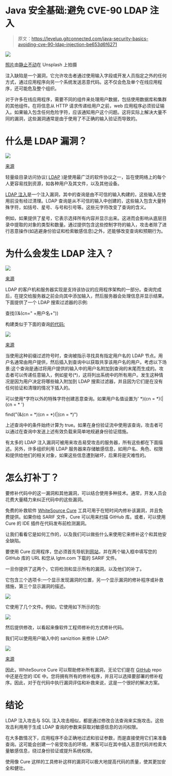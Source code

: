 # Java 安全基础:避免 CVE-90 LDAP 注入

> 原文：<https://levelup.gitconnected.com/java-security-basics-avoiding-cve-90-ldap-injection-be653d6f6271>

![](img/68ac501a90a99c47a28f01b5c2bf52d4.png)

[照片](https://unsplash.com/photos/HAq24cfcdLg)由[静止不动](https://unsplash.com/@stillnes_in_motion?utm_source=unsplash&utm_medium=referral&utm_content=creditCopyText)在 Unsplash 上拍摄

注入缺陷是一个漏洞，它允许攻击者通过使用输入字段或开发人员指定之外的任何方式，通过应用程序向另一个系统发送恶意代码。这不仅会危及单个在线应用程序，还可能危及整个组织。

对于许多在线应用程序，需要不同的组件来处理用户数据，包括使用数据库和集群的其他组件。在将信息从 HTTP 请求传递给用户之前，web 应用程序必须验证输入。如果输入包含任何危险字符，应该通知用户这个问题。这将实际上解决大量不同的漏洞，这些漏洞通常是由于使用了不正确的输入验证而导致的。

# 什么是 LDAP 漏洞？

![](img/3be9892579e3b0e2572ee94a970dcc51.png)

[来源](https://compsecurityconcepts.wordpress.com/tag/ldap-injection/)

轻量级目录访问协议( [LDAP](https://www.okta.com/identity-101/what-is-ldap/) )是使用最广泛的软件协议之一，旨在使网络上的每个人更容易找到资源，如各种用户及其文件，以及其他设备。

[LDAP 注入](https://www.synopsys.com/glossary/what-is-ldap-injection.html)是一个注入漏洞，其中的查询是由不可信的输入构建的，这些输入在使用前没有经过清理。LDAP 查询是从不可信的输入中创建的，这些输入包含大量特殊字符，如括号、星号、与号和引号等。这些元字符改变了查询的含义。

例如，如果提供了星号，它表示选择所有内容并显示出来。这进而会影响从底层目录中提取的对象的类型和数量。通过提供包含这些控制字符的输入，攻击者除了进行恶意操作(如逃避身份验证和检索敏感信息)之外，还能够改变查询和预期行为。

# 为什么会发生 LDAP 注入？

![](img/ddaa0a42487a2f4bfa9338a11421e837.png)

[来源](https://www.wallarm.com/what/a1-injection-2017-owasp)

LDAP 的客户机和服务器实现是支持该协议的应用程序架构的一部分。查询完成后，在提交给服务器之前会向其中添加输入，然后服务器会处理信息并显示结果。下面提供了一个 LDAP 搜索过滤器的示例:

查找((&(cn=" +用户名+"))

构建类似于下面的查询[的代码:](https://theitbros.com/ldap-query-examples-active-directory/)

![](img/f01abbcb09ad6709c37cd4c8d00d0d24.png)

[来源](https://ray.so/?title=LDAP.java&theme=breeze&spacing=64&background=true&darkMode=true&code=U3RyaW5nIGxkYXBTZWFyY2hRdWVyeSA9ICIoY24gPSIgKyAkdXNlck5hbWUgKyAiKSI7ClN5c3RlbS5vdXQucHJpbnRsbihsZGFwU2VhcmNoUXVlcnkpOw&language=php)

当使用这种前缀过滤符号时，查询被指示寻找具有指定用户名的 LDAP 节点。用户名通常由用户提供，然后插入到查询中以获取共享该用户名的用户。考虑以下场景:这个查询是通过将用户提供的输入中的用户名附加到查询的末尾而生成的。攻击者可以传递任意输入，例如星号(*)，这将列出系统中的所有用户。发生这种情况是因为用户决定将哪些输入附加到 LDAP 搜索过滤器，并且因为它们是在没有任何验证和清理的情况下插入的。

可以使用*字符以外的特殊字符创建恶意查询。如果用户名值设置为' *)(cn = *)(|(cn = * ')

find("(&(cn = *)(cn = *)(|(cn = *)")

上述查询中的条件始终计算为 true。如果在身份验证流中使用该查询，攻击者可以通过在查询中发送上述有效负载来简单地规避身份验证措施。

有太多的 LDAP 注入漏洞可被用来攻击易受攻击的服务器，所有这些都在下面描述。另外，许多组织利用 LDAP 服务器来存储敏感信息，如用户名、角色、权限和提供给他们的相关对象，如果这些信息遭到破坏，后果将是灾难性的。

# 怎么打补丁？

要修补代码中的这一漏洞和其他漏洞，可以结合使用多种技术。通常，开发人员会花费大量精力来纠正代码中的这些漏洞。

免费的补救软件 [WhiteSource Cure](https://www.whitesourcesoftware.com/whitesource-cure/) 工具可用于在短时间内修补该漏洞，并且免费提供。如果你给 SARIF 文件，Cure 可以用来扫描 GitHub 库。或者，可以使用 Cure 的 IDE 插件在代码发布前检测漏洞。

让我们看看它是如何工作的，以及我们可以做些什么来使用它来修补这个和其他安全缺陷。

要使用 Cure 应用程序，您必须首先导航到[网站](https://cure.whitesource.io/)，并在两个输入框中填写您的 GitHub 库的 URL 和您从 lgtm.com 下载的 SARIF 文件。

一旦你提供了这两个，它将检测和显示所有的漏洞，以及他们的补丁。

它包含三个选项卡:一个显示发现漏洞的位置，另一个显示漏洞的修补程序或补救措施，第三个显示漏洞的描述。

![](img/d4c76b8aa5e4215a9a02cf1d50462129.png)

它使用了几个文件。例如，它使用如下所示的包:

![](img/fae21456e6c134fe5b070061dfd8c839.png)

然后提供修改，以看起来像软件工程师修补的方式修补代码。

我们可以使用用户输入中的 sanizition 来修补 LDAP:

![](img/fe4c79264be297ec351d6a7ae478edbd.png)

[来源](https://ray.so/?title=&theme=breeze&spacing=64&background=true&darkMode=true&code=RmlsdGVyIGZpbHRlciA9IEZpbHRlci5jcmVhdGVPUkZpbHRlcigKICAgICBGaWx0ZXIuY3JlYXRlRXF1YWxpdHlGaWx0ZXIoInVzZXJuYW1lIiwgdXNlcklucHV0KSwKICAgIA&language=powershell)

因此，WhiteSource Cure 可以帮助修补所有漏洞，无论它们是在 [GitHub](https://github.com/) repo 中还是在您的 IDE 中。您将拥有所有的修补程序，并且可以选择要部署的修补程序。因此，对于在代码中执行漏洞评估和补救来说，这是一个很好的解决方案。

# 结论

LDAP 注入攻击与 SQL 注入攻击相似，都是通过修改合法查询来实施攻击。这些攻击利用用于生成 LDAP 查询的参数来获取对敏感信息的访问权限。

在大多数情况下，应用程序不会正确地过滤和验证参数，而是直接使用它们来准备查询。这可能会创建一个易受攻击的环境，黑客可以在其中插入恶意代码并检索大量敏感信息，绕过身份验证或提升系统权限。

使用像 Cure 这样的工具修补这样的漏洞可以极大地提高代码的质量，使其更加安全和健壮。